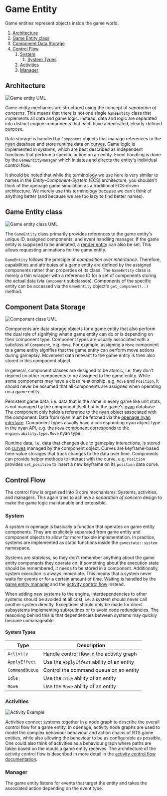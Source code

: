 # Game Entity

Game entities represent objects inside the game world.

1. [Architecture](#architecture)
2. [Game Entity class](#game-entity-class)
3. [Component Data Storage](#component-data-storage)
4. [Control Flow](#control-flow)
   1. [System](#system)
      1. [System Types](#system-types)
   2. [Activities](#activities)
   3. [Manager](#manager)


## Architecture

![Game entity UML](images/game_entity_overview.svg)

Game entity mechanics are structured using the concept of *separation of concerns*.
This means that there is not one single `GameEntity` class that implements all data
and game logic. Instead, data and logic are separated into distinct engine components
that each have a dedicated, clearly-defined purpose.

Data storage is handled by `Component` objects that manage references to the [nyan](/doc/nyan/nyan.md)
database and store runtime data on [curves](/doc/code/curves.md). Game logic is implemented
in *systems*, which are best described as independent functions that perform a specific action
on an entity. Event handling is done by the `GameEntityManager` which initiates and directs
the entity's individual control flow.

It should be noted that while the terminology we use here is very similar to names
in the *Entity-Component-System* (ECS) architecture, you shouldn't think of the openage
game simulation as a traditional ECS-driven architecture. We merely use this terminology
because we can't think of anything better (and because we are too lazy to find better names).


## Game Entity class

![Game entity class UML](images/game_entity_uml.svg)

The `GameEntity` class primarily provides references to the game entity's unique ID, assigned
components, and event handling manager. If the game entity is supposed to be animated,
a [render entity](/doc/code/renderer/level2.md#updating-render-stages-from-the-gamestate)
can also be set. This allows requesting animations for the game entity.

`GameEntity` follows the principle of *composition over inheritance*. Therefore, capabilities
and attributes of a game entity are defined by the assigned components rather than properties
of its class. The `GameEntity` class is merely a thin wrapper with a reference ID for
a set of components storing the actual data (via `Component` subclasses). Components
of the specific entity can be accessed via the `GameEntity` object's `get_component(..)` method.


## Component Data Storage

![Component class UML](images/component_uml.svg)

Components are data storage objects for a game entity that also perform the dual role
of signifying what a game entity can do or is depending on their component type. Component
types are usually associated with a subclass of `Component`, e.g. `Move`. For example, assigning
a `Move` component to a game entity signifies that the game entity can perform move
actions during gameplay. Movement data relevant to the game entity is then also stored in this
component object.

In general, component classes are designed to be atomic, i.e. they don't depend on other
components to be assigned to the game entity. While some components may have a close relationship,
e.g. `Move` and `Position`, it should never be assumed that all components are assigned
when operating on a game entity.

Persistent game data, i.e. data that is the same in every game like unit stats, is not
managed by the component itself but in the game's [nyan](/doc/nyan/nyan.md) database. The component
only holds a reference to the nyan object associated with the component. Data from nyan
must be fetched via the [openage nyan interface](/doc/nyan/openage-lib.md).
Component types usually have a corresponding nyan object type in the nyan API, e.g. the `Move`
component corresponds to the `engine.ability.type.Move` nyan type.

Runtime data, i.e. data that changes due to gameplay interactions, is stored on [curves](/doc/code/curves.md)
managed by the component object. Curves are keyframe-based time-value storages that track
changes to the data over time. Components can provide helper methods to interact with
the curve, e.g. `Position` provides `set_position` to insert a new keyframe on its
`position` data curve.


## Control Flow

The control flow is organized into 3 core mechanisms: Systems, activities, and
managers. This again tries to achieve a *separation of concern* design to
make the game logic maintanable and extensible.

### System

A *system* in openage is basically a function that operates on game entity
components. They are explicitely separated from game entity and component objects
to allow for more flexible implementation. In practice, systems are implemented as static
functions inside the `gamestate::system` namespace.

Systems are *stateless*, so they don't remember anything about the game entity
components they operate on. If something about the execution state should be remembered,
it needs to be stored in a component. Additionally, system execution is always
immediate. This means that a system never waits for events or for a certain amount
of time. Waiting is handled by the [game entity manager](#manager) and the
[activity control flow](#activities) instead.

When adding new systems to the engine, interdependencies to other systems should
be avoided at all cost, i.e. a system should never call another system directly.
Exceptions should only be made for direct subsystems implementing subroutines
or to avoid code redundancies. The reasoning behind this is that dependencies
between systems may quickly become unmanageable.

#### System Types

| Type           | Description                                |
| -------------- | ------------------------------------------ |
| `Activity`     | Handle control flow in the activity graph  |
| `ApplyEffect`  | Use the `ApplyEffect` ability of an entity |
| `CommandQueue` | Control the command queue on an entity     |
| `Idle`         | Use the `Idle` ability of an entity        |
| `Move`         | Use the `Move` ability of an entity        |


### Activities

![Activity Example](images/activity_graph.svg)

*Activities* connect systems together in a node graph to describe the overall control flow
for a game entity. In openage, activity node graphs are used to model the complex behaviour
behaviour and action chains of RTS game entities, while also allowing the behaviour to
be as configurable as possible. One could also think of activities as a behaviour graph
where paths are taken based on the inputs a game entity receives. The architecture
of the activity control flow is described in more detail in the
[activity control flow documentation](activity.md).


### Manager

The game entity listens for events that target the entity and takes the
associated action depending on the event type.

